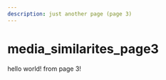 ```yaml
---
description: just another page (page 3)
---
```


# media\_similarites\_page3

hello world! from page 3!

